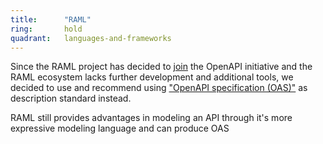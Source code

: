 ```yaml
---
title:      "RAML"
ring:       hold
quadrant:   languages-and-frameworks
---
```


Since the RAML project has decided to [join](https://blogs.mulesoft.com/dev/api-dev/open-api-raml-better-together/) the OpenAPI initiative and the RAML ecosystem lacks further development and additional tools, we decided to use and recommend using ["OpenAPI specification (OAS)"](/tools/open-api/) as description standard instead.

RAML still provides advantages in modeling an API through it's more expressive modeling language and can produce OAS
